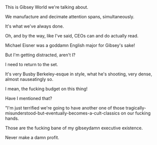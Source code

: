 This is Gibsey World we're talking about.

We manufacture and decimate attention spans, simultaneously.

It's what we've always done.

Oh, and by the way, like I've said, CEOs can and do actually read.

Michael Eisner was a goddamn English major for Gibsey's sake!

But I'm getting distracted, aren't I?

I need to return to the set.

It's very Busby Berkeley-esque in style, what he's shooting, very dense, almost nauseatingly so.

I mean, the fucking budget on this thing!

Have I mentioned that?

"I'm just terrified we're going to have another one of those tragically-misunderstood-but-eventually-becomes-a-cult-classics on our fucking hands.

Those are the fucking bane of my gibseydamn executive existence.

Never make a damn profit.
